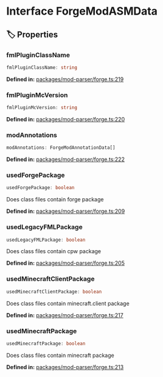 # Interface ForgeModASMData

## 🏷️ Properties

### fmlPluginClassName <Badge type="info" text="optional" />

```ts
fmlPluginClassName: string
```
<p style="font-size: 14px; color: var(--vp-c-text-2)">
<strong>Defined in:</strong> <a href="https://github.com/voxelum/minecraft-launcher-core-node/blob/master/packages/mod-parser/forge.ts#L219" target="_blank" rel="noreferrer">packages/mod-parser/forge.ts:219</a>
</p>


### fmlPluginMcVersion <Badge type="info" text="optional" />

```ts
fmlPluginMcVersion: string
```
<p style="font-size: 14px; color: var(--vp-c-text-2)">
<strong>Defined in:</strong> <a href="https://github.com/voxelum/minecraft-launcher-core-node/blob/master/packages/mod-parser/forge.ts#L220" target="_blank" rel="noreferrer">packages/mod-parser/forge.ts:220</a>
</p>


### modAnnotations

```ts
modAnnotations: ForgeModAnnotationData[]
```
<p style="font-size: 14px; color: var(--vp-c-text-2)">
<strong>Defined in:</strong> <a href="https://github.com/voxelum/minecraft-launcher-core-node/blob/master/packages/mod-parser/forge.ts#L222" target="_blank" rel="noreferrer">packages/mod-parser/forge.ts:222</a>
</p>


### usedForgePackage

```ts
usedForgePackage: boolean
```
Does class files contain forge package
<p style="font-size: 14px; color: var(--vp-c-text-2)">
<strong>Defined in:</strong> <a href="https://github.com/voxelum/minecraft-launcher-core-node/blob/master/packages/mod-parser/forge.ts#L209" target="_blank" rel="noreferrer">packages/mod-parser/forge.ts:209</a>
</p>


### usedLegacyFMLPackage

```ts
usedLegacyFMLPackage: boolean
```
Does class files contain cpw package
<p style="font-size: 14px; color: var(--vp-c-text-2)">
<strong>Defined in:</strong> <a href="https://github.com/voxelum/minecraft-launcher-core-node/blob/master/packages/mod-parser/forge.ts#L205" target="_blank" rel="noreferrer">packages/mod-parser/forge.ts:205</a>
</p>


### usedMinecraftClientPackage

```ts
usedMinecraftClientPackage: boolean
```
Does class files contain minecraft.client package
<p style="font-size: 14px; color: var(--vp-c-text-2)">
<strong>Defined in:</strong> <a href="https://github.com/voxelum/minecraft-launcher-core-node/blob/master/packages/mod-parser/forge.ts#L217" target="_blank" rel="noreferrer">packages/mod-parser/forge.ts:217</a>
</p>


### usedMinecraftPackage

```ts
usedMinecraftPackage: boolean
```
Does class files contain minecraft package
<p style="font-size: 14px; color: var(--vp-c-text-2)">
<strong>Defined in:</strong> <a href="https://github.com/voxelum/minecraft-launcher-core-node/blob/master/packages/mod-parser/forge.ts#L213" target="_blank" rel="noreferrer">packages/mod-parser/forge.ts:213</a>
</p>


